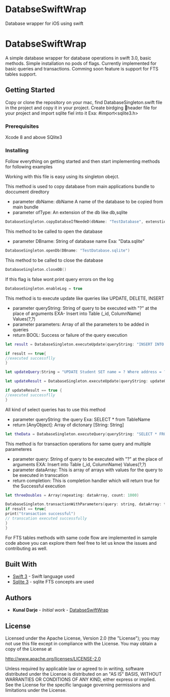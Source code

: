 # DatabseSwiftWrap
Database wrapper for iOS using swift

# DatabseSwiftWrap

A simple database wrapper for database operations in swift 3.0, basic methods. Simple installation no pods of flags. Currently implemented for basic queries and transactions. Comming soon feature is support for FTS tables support. 

## Getting Started

Copy or clone the repository on your mac, find DatabaseSingleton.swift file in the project and copy it in your project. Create birdging header file for your project and import sqlite fiel into it Exa: #import<sqlite3.h> 

### Prerequisites

Xcode 8 and above
SQlite3

### Installing

Follow everything on getting started and then start implementing methods for following examples 

Working with this file is easy using its singleton obejct.

This method is used to copy database from main applications bundle to doccument diredtory
- parameter dbName: dbName A name of the database to be copied from main bundle
- parameter ofType: An extension of the db like db,sqlite

```swift
DatabaseSingleton.copyDatabseIfNeedeD(dbName: "TestDatabase", extenstion: "sqlite")
```

This method to be called to open the database
- parameter DBname: String of database name Exa: "Data.sqlite"

```swift
DatabaseSingleton.openDb(DBname: "TestDatabase.sqlite")
```

This method to be called to close the database

```swift
DatabaseSingleton.closeDB()
```


 If this flag is false wont print query errors on the log

```swift
DatabaseSingleton.enableLog = true
```

This method is to execute update like queries like UPDATE, DELETE, INSERT
- parameter queryString: String of query to be executed with "?" at the place of arguments EXA- Insert into Table (_id, ColumnName) Values(?,?)
- parameter parameters: Array of all the parameters to be added in queries
- return BOOL: Success or failure of the query execution

```swift
let result = DatabaseSingleton.executeUpdate(queryString: "INSERT INTO Student Values('Kunal','Pune','314')", parameters: emptyArray)

if result == true{
//executed successflly
}

let updateQuery:String = "UPDATE Student SET name = ? Where address = ?"

let updateResult = DatabaseSingleton.executeUpdate(queryString: updateQuery, parameters: ["One" as AnyObject,"pune" as AnyObject])

if updateResult == true {
//executed successflly
}

```

All kind of select queries has to use this method
- parameter queryString:  the query Exa: SELECT * from TableName
- return [AnyObject]: Array of dictonary [String: String]

```swift
let theData = DatabaseSingleton.executeQuery(queryString: "SELECT * FROM Student")

```

This method is for transaction operations for same query and multiple parameteres
- parameter query: String of query to be executed with "?" at the place of arguments EXA: Insert into Table (_id, ColumnName) Values(?,?)
- parameter dataArray: This is array of arrays with values for the query to be    executed in transcation
- return completion: This is completion handler which will return true for the Successful execution

```swift
let threeDoubles = Array(repeating: dataArray, count: 1000)

DatabaseSingleton.transactionWithParameters(query: string, dataArray: threeDoubles as [[AnyObject]]) { (result) in
if result == true{
print("transaction successful")
// transcation executed successfully
}
}
```
For FTS tables methods with same code flow are implemented in sample code above you can explore them feel free to let us know the issues and contributing as well. 

## Built With

* [Swift 3](https://developer.apple.com/library/content/documentation/Swift/Conceptual/Swift_Programming_Language/index.html#//apple_ref/doc/uid/TP40014097-CH3-ID0) - Swift language used
* [Sqlite 3](https://www.sqlite.org/fts3.html) - sqlite FTS concepts are used

## Authors

* **Kunal Darje** - *Initial work* - [DatabseSwiftWrap](https://github.com/kunalone/DatabseSwiftWrap)


## License

Licensed under the Apache License, Version 2.0 (the "License");
you may not use this file except in compliance with the License.
You may obtain a copy of the License at

http://www.apache.org/licenses/LICENSE-2.0

Unless required by applicable law or agreed to in writing, software
distributed under the License is distributed on an "AS IS" BASIS,
WITHOUT WARRANTIES OR CONDITIONS OF ANY KIND, either express or implied.
See the License for the specific language governing permissions and
limitations under the License.




